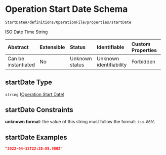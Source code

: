 # Operation Start Date Schema

```txt
StartDate#/definitions/OperationFile/properties/startDate
```

ISO Date Time String

| Abstract            | Extensible | Status         | Identifiable            | Custom Properties | Additional Properties | Access Restrictions | Defined In                                                        |
| :------------------ | :--------- | :------------- | :---------------------- | :---------------- | :-------------------- | :------------------ | :---------------------------------------------------------------- |
| Can be instantiated | No         | Unknown status | Unknown identifiability | Forbidden         | Allowed               | none                | [models.schema.json\*](models.schema.json "open original schema") |

## startDate Type

`string` ([Operation Start Date](models-definitions-operation-file-properties-operation-start-date.md))

## startDate Constraints

**unknown format**: the value of this string must follow the format: `iso-8601`

## startDate Examples

```json
"2022-04-12T22:28:55.980Z"
```
